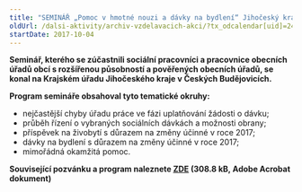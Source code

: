```yaml
---
title: "SEMINÁŘ „Pomoc v hmotné nouzi a dávky na bydlení“ Jihočeský kraj"
oldUrl: /dalsi-aktivity/archiv-vzdelavacich-akci/?tx_odcalendar[uid]=241&cHash=20379cd8a09374fdf478894a0342c95b
startDate: 2017-10-04
---
```


<p><strong>Seminář, kterého se zúčastnili sociální pracovníci a pracovnice obecních úřadů obcí s rozšířenou působností a pověřených obecních úřadů, se konal na Krajském úřadu Jihočeského kraje v Českých Budějovicích.</strong></p>
<p><strong>Program semináře obsahoval tyto tematické okruhy:</strong></p><ul><li>nejčastější chyby úřadu práce ve fázi uplatňování žádosti o dávku;</li><li>průběh řízení o vybraných sociálních dávkách a možnosti obrany;</li><li>příspěvek na živobytí s důrazem na změny účinné v roce 2017;</li><li>dávky na bydlení s důrazem na změny účinné v roce 2017;</li><li>mimořádná okamžitá pomoc.</li></ul><p><strong>Související pozvánku a program naleznete <a href="/uploads-import/projekt_ESF/00_2017_SEMINARE/ARCHIV_2017/Seminare_archiv/10_04_Pomoc_v_hmotne_nouzi_a_davky_na_bydleni_pozvanka.pdf" target="_blank">ZDE</a> (308.8 kB, Adobe Acrobat dokument)</strong></p>
